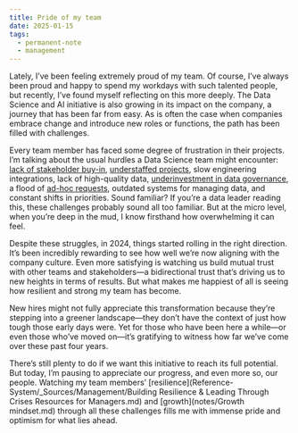 ```yaml
---
title: Pride of my team
date: 2025-01-15
tags:
  - permanent-note
  - management
---
```

Lately, I’ve been feeling extremely proud of my team. Of course, I’ve always been proud and happy to spend my workdays with such talented people, but recently, I’ve found myself reflecting on this more deeply.  The Data Science and AI initiative is also growing in its impact on the company, a journey that has been far from easy. As is often the case when companies embrace change and introduce new roles or functions, the path has been filled with challenges.

Every team member has faced some degree of frustration in their projects. I’m talking about the usual hurdles a Data Science team might encounter: [lack of stakeholder buy-in](Reference-System/_Sources/Data/Strategy/Don’t%20Tell%20Your%20Data%20Team’s%20ROI%20Story.md), [understaffed projects](Reference-System/_Sources/Data/Strategy/Team%20Structure/Data%20&%20AI%20team%20structure%20Case%20studies.md), slow engineering integrations, lack of high-quality data, [underinvestment in data governance](Reference-System/_Sources/Data/Strategy/Governance/How%20to%20make%20data%20governance%20a%20team%20sport.md), a flood of [ad-hoc requests](Reference-System/_Sources/00.%20Unread/Growing%20data%20teams%20from%20reactive%20to%20influential.md), outdated systems for managing data, and constant shifts in priorities.  Sound familiar? If you’re a data leader reading this, these challenges probably sound all too familiar. But at the micro level, when you’re deep in the mud, I know firsthand how overwhelming it can feel.

Despite these struggles, in 2024, things started rolling in the right direction. It’s been incredibly rewarding to see how well we’re now aligning with the company culture. Even more satisfying is watching us build mutual trust with other teams and stakeholders—a bidirectional trust that’s driving us to new heights in terms of results. But what makes me happiest of all is seeing how resilient and strong my team has become.

New hires might not fully appreciate this transformation because they’re stepping into a greener landscape—they don’t have the context of just how tough those early days were. Yet for those who have been here a while—or even those who’ve moved on—it’s gratifying to witness how far we’ve come over these past four years.

There’s still plenty to do if we want this initiative to reach its full potential. But today, I’m pausing to appreciate our progress, and even more so, our people. Watching my team members’ [resilience](Reference-System/_Sources/Management/Building Resilience & Leading Through Crises Resources for Managers.md) and [growth](notes/Growth mindset.md) through all these challenges fills me with immense pride and optimism for what lies ahead.

